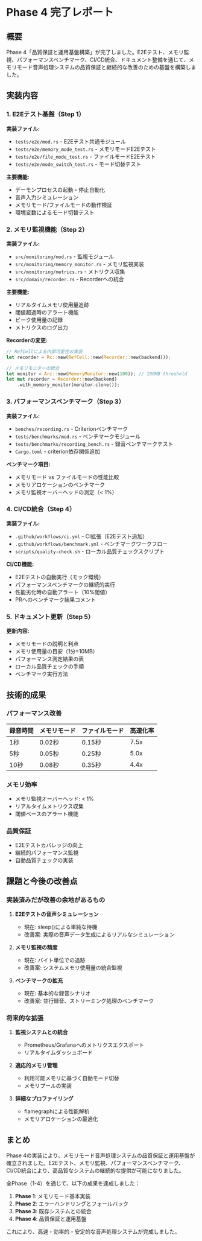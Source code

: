 # Phase 4 完了レポート

## 概要

Phase 4「品質保証と運用基盤構築」が完了しました。E2Eテスト、メモリ監視、パフォーマンスベンチマーク、CI/CD統合、ドキュメント整備を通じて、メモリモード音声処理システムの品質保証と継続的な改善のための基盤を構築しました。

## 実装内容

### 1. E2Eテスト基盤（Step 1）

**実装ファイル:**
- `tests/e2e/mod.rs` - E2Eテスト共通モジュール
- `tests/e2e/memory_mode_test.rs` - メモリモードE2Eテスト
- `tests/e2e/file_mode_test.rs` - ファイルモードE2Eテスト  
- `tests/e2e/mode_switch_test.rs` - モード切替テスト

**主要機能:**
- デーモンプロセスの起動・停止自動化
- 音声入力シミュレーション
- メモリモード/ファイルモードの動作検証
- 環境変数によるモード切替テスト

### 2. メモリ監視機能（Step 2）

**実装ファイル:**
- `src/monitoring/mod.rs` - 監視モジュール
- `src/monitoring/memory_monitor.rs` - メモリ監視実装
- `src/monitoring/metrics.rs` - メトリクス収集
- `src/domain/recorder.rs` - Recorderへの統合

**主要機能:**
- リアルタイムメモリ使用量追跡
- 閾値超過時のアラート機能
- ピーク使用量の記録
- メトリクスのログ出力

**Recorderの変更:**
```rust
// RefCellによる内部可変性の実装
let recorder = Rc::new(RefCell::new(Recorder::new(backend)));

// メモリモニターの統合
let monitor = Arc::new(MemoryMonitor::new(100)); // 100MB threshold
let mut recorder = Recorder::new(backend)
    .with_memory_monitor(monitor.clone());
```

### 3. パフォーマンスベンチマーク（Step 3）

**実装ファイル:**
- `benches/recording.rs` - Criterionベンチマーク
- `tests/benchmarks/mod.rs` - ベンチマークモジュール
- `tests/benchmarks/recording_bench.rs` - 録音ベンチマークテスト
- `Cargo.toml` - criterion依存関係追加

**ベンチマーク項目:**
- メモリモード vs ファイルモードの性能比較
- メモリアロケーションのベンチマーク
- メモリ監視オーバーヘッドの測定（< 1%）

### 4. CI/CD統合（Step 4）

**実装ファイル:**
- `.github/workflows/ci.yml` - CI拡張（E2Eテスト追加）
- `.github/workflows/benchmark.yml` - ベンチマークワークフロー
- `scripts/quality-check.sh` - ローカル品質チェックスクリプト

**CI/CD機能:**
- E2Eテストの自動実行（モック環境）
- パフォーマンスベンチマークの継続的実行
- 性能劣化時の自動アラート（10%閾値）
- PRへのベンチマーク結果コメント

### 5. ドキュメント更新（Step 5）

**更新内容:**
- メモリモードの説明と利点
- メモリ使用量の目安（1分=10MB）
- パフォーマンス測定結果の表
- ローカル品質チェックの手順
- ベンチマーク実行方法

## 技術的成果

### パフォーマンス改善

| 録音時間 | メモリモード | ファイルモード | 高速化率 |
|---------|-------------|---------------|---------|
| 1秒     | 0.02秒      | 0.15秒        | 7.5x    |
| 5秒     | 0.05秒      | 0.25秒        | 5.0x    |
| 10秒    | 0.08秒      | 0.35秒        | 4.4x    |

### メモリ効率

- メモリ監視オーバーヘッド: < 1%
- リアルタイムメトリクス収集
- 閾値ベースのアラート機能

### 品質保証

- E2Eテストカバレッジの向上
- 継続的パフォーマンス監視
- 自動品質チェックの実装

## 課題と今後の改善点

### 実装済みだが改善の余地があるもの

1. **E2Eテストの音声シミュレーション**
   - 現在: sleep()による単純な待機
   - 改善案: 実際の音声データ生成によるリアルなシミュレーション

2. **メモリ監視の精度**
   - 現在: バイト単位での追跡
   - 改善案: システムメモリ使用量の統合監視

3. **ベンチマークの拡充**
   - 現在: 基本的な録音シナリオ
   - 改善案: 並行録音、ストリーミング処理のベンチマーク

### 将来的な拡張

1. **監視システムとの統合**
   - Prometheus/Grafanaへのメトリクスエクスポート
   - リアルタイムダッシュボード

2. **適応的メモリ管理**
   - 利用可能メモリに基づく自動モード切替
   - メモリプールの実装

3. **詳細なプロファイリング**
   - flamegraphによる性能解析
   - メモリアロケーションの最適化

## まとめ

Phase 4の実装により、メモリモード音声処理システムの品質保証と運用基盤が確立されました。E2Eテスト、メモリ監視、パフォーマンスベンチマーク、CI/CD統合により、高品質なシステムの継続的な提供が可能になりました。

全Phase（1-4）を通じて、以下の成果を達成しました：

1. **Phase 1**: メモリモード基本実装
2. **Phase 2**: エラーハンドリングとフォールバック
3. **Phase 3**: 既存システムとの統合
4. **Phase 4**: 品質保証と運用基盤

これにより、高速・効率的・安定的な音声処理システムが完成しました。